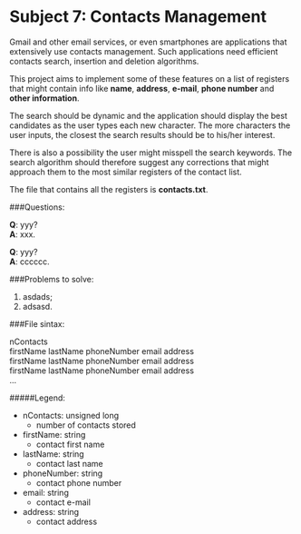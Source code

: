 Subject 7: Contacts Management
==============================

Gmail and other email services, or even smartphones are applications that extensively use contacts management. Such applications need efficient contacts search, insertion and deletion algorithms.

This project aims to implement some of these features on a list of registers that might contain info like **name**, **address**, **e-mail**, **phone number** and **other information**.

The search should be dynamic and the application should display the best candidates as the user types each new character. The more characters the user inputs, the closest the search results should be to his/her interest.

There is also a possibility the user might misspell the search keywords. The search algorithm should therefore suggest any corrections that might approach them to the most similar registers of the contact list.

The file that contains all the registers is **contacts.txt**.

###Questions:

**Q**: yyy?  
**A**: xxx.

**Q**: yyy?  
**A**: cccccc.

###Problems to solve:

1. asdads;
2. adsasd.

###File sintax:

nContacts  
firstName lastName phoneNumber email address  
firstName lastName phoneNumber email address  
firstName lastName phoneNumber email address  
...

#####Legend:

- nContacts: unsigned long
	- number of contacts stored
- firstName: string
	- contact first name
- lastName: string
	- contact last name
- phoneNumber: string
	- contact phone number
- email: string
	- contact e-mail
- address: string
	- contact address
